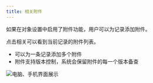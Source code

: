 ```yaml
---
title: 相关附件
---
```


如果在对象设置中启用了附件功能，用户可以为记录添加附件。

点击相关可以看到当前记录的附件列表。
- 可以为一条记录添加多个附件
- 附件支持版本控制，系统会保留附件的每一个版本备查

![电脑、手机界面展示](/assets/car_object.png)
